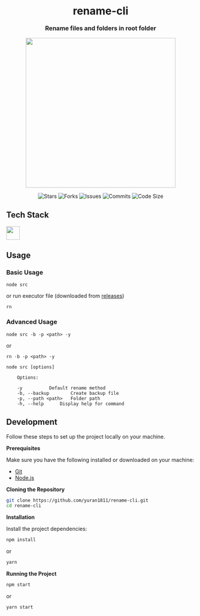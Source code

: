 <h1 align="center">rename-cli</h1>
<p align="center" style="font-size:16px"><strong>Rename files and folders in root folder</strong></p>
<p align="center">  
  <img src="https://raw.githubusercontent.com/catppuccin/catppuccin/main/assets/palette/macchiato.png" width="400" />
</p>

<p align="center">
  <img alt="Stars" src="https://badgen.net/github/stars/yuran1811/rename-cli">
  <img alt="Forks" src="https://badgen.net/github/forks/yuran1811/rename-cli">
  <img alt="Issues" src="https://badgen.net/github/issues/yuran1811/rename-cli">
  <img alt="Commits" src="https://badgen.net/github/commits/yuran1811/rename-cli">
  <img alt="Code Size" src="https://img.shields.io/github/languages/code-size/yuran1811/rename-cli">
</p>

## Tech Stack

<img src="https://skill-icons-livid.vercel.app/icons?i=nodejs&gap=60" height="36" />

## Usage

### Basic Usage

```shell
node src
```

or run executor file (downloaded from [releases](https://github.com/yuran1811/rename-cli/releases))

```shell
rn
```

### Advanced Usage

```shell
node src -b -p <path> -y
```

or

```shell
rn -b -p <path> -y
```

```console
node src [options]

    Options:

	-y			Default rename method
	-b, --backup		Create backup file
	-p, --path <path>	Folder path
	-h, --help		Display help for command
```

## Development

Follow these steps to set up the project locally on your machine.

**Prerequisites**

Make sure you have the following installed or downloaded on your machine:

- [Git](https://git-scm.com/)
- [Node.js](https://nodejs.org/en)

**Cloning the Repository**

```bash
git clone https://github.com/yuran1811/rename-cli.git
cd rename-cli
```

**Installation**

Install the project dependencies:

```bash
npm install
```

or

```bash
yarn
```

**Running the Project**

```bash
npm start
```

or

```bash
yarn start
```
